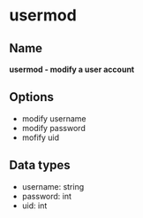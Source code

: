 # usermod

## Name

**usermod - modify a user account**

## Options

- modify username
- modify password
- mofify uid

## Data types

- username: string
- password: int
- uid: int

